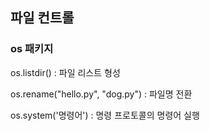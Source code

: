 ## 파일 컨트롤



### os 패키지

os.listdir() : 파일 리스트 형성

os.rename("hello.py", "dog.py") : 파일명 전환

os.system('명령어') : 명령 프로토콜의 명령어 실행

